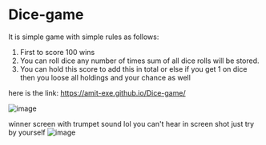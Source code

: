 # Dice-game

It is simple game with simple rules as follows:
  1. First to score 100 wins
  2. You can roll dice any number of times sum of all dice rolls will be stored.
  3. You can hold this score to add this in total or else if you get 1 on dice then you loose all holdings and your chance as well
  
 
 here is the link: https://amit-exe.github.io/Dice-game/
 
![image](https://user-images.githubusercontent.com/56499723/191098570-a39d0b36-4c9e-4686-83e5-20387eca2e20.png)


winner screen with trumpet sound lol you can't hear in screen shot just try by yourself
![image](https://user-images.githubusercontent.com/56499723/191098445-43e0d5e9-1aac-40e7-82a6-3027411d15e4.png)

